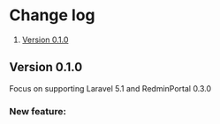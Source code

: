 # Change log

1. [Version 0.1.0](#version-010)

## Version 0.1.0
Focus on supporting Laravel 5.1 and RedminPortal 0.3.0

### New feature:
